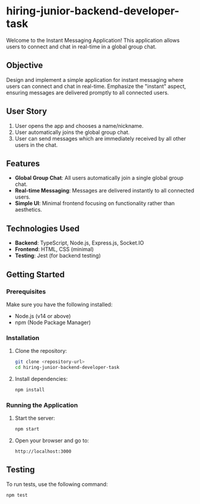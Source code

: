 # hiring-junior-backend-developer-task

Welcome to the Instant Messaging Application! This application allows users to connect and chat in real-time in a global group chat.

## Objective

Design and implement a simple application for instant messaging where users can connect and chat in real-time. Emphasize the "instant" aspect, ensuring messages are delivered promptly to all connected users.

## User Story

1. User opens the app and chooses a name/nickname.
2. User automatically joins the global group chat.
3. User can send messages which are immediately received by all other users in the chat.

## Features

- **Global Group Chat**: All users automatically join a single global group chat.
- **Real-time Messaging**: Messages are delivered instantly to all connected users.
- **Simple UI**: Minimal frontend focusing on functionality rather than aesthetics.

## Technologies Used

- **Backend**: TypeScript, Node.js, Express.js, Socket.IO
- **Frontend**: HTML, CSS (minimal)
- **Testing**: Jest (for backend testing)

## Getting Started

### Prerequisites

Make sure you have the following installed:

- Node.js (v14 or above)
- npm (Node Package Manager)

### Installation

1. Clone the repository:

   ```bash
   git clone <repository-url>
   cd hiring-junior-backend-developer-task
   ```

2. Install dependencies:
   ```bash
   npm install
   ```

### Running the Application

1. Start the server:

   ```bash
   npm start
   ```

2. Open your browser and go to:
   ```
   http://localhost:3000
   ```

## Testing

To run tests, use the following command:

```bash
npm test
```
